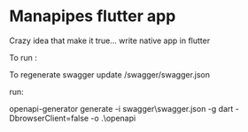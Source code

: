 # Manapipes flutter app

Crazy idea that make it true... write native app in flutter

To run :

To regenerate swagger
update /swagger/swagger.json

run:

openapi-generator generate -i swagger\swagger.json -g dart -DbrowserClient=false -o .\openapi
